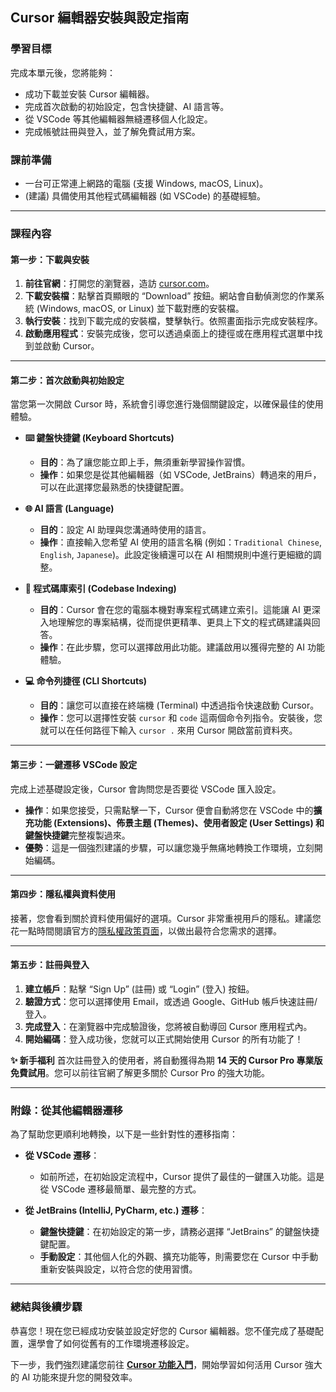 ## **Cursor 編輯器安裝與設定指南**

### **學習目標**

完成本單元後，您將能夠：

  * 成功下載並安裝 Cursor 編輯器。
  * 完成首次啟動的初始設定，包含快捷鍵、AI 語言等。
  * 從 VSCode 等其他編輯器無縫遷移個人化設定。
  * 完成帳號註冊與登入，並了解免費試用方案。

### **課前準備**

  * 一台可正常連上網路的電腦 (支援 Windows, macOS, Linux)。
  * (建議) 具備使用其他程式碼編輯器 (如 VSCode) 的基礎經驗。

-----

### **課程內容**

#### **第一步：下載與安裝**

1.  **前往官網**：打開您的瀏覽器，造訪 [cursor.com](https://www.google.com/search?q=https://cursor.com)。
2.  **下載安裝檔**：點擊首頁顯眼的 “Download” 按鈕。網站會自動偵測您的作業系統 (Windows, macOS, or Linux) 並下載對應的安裝檔。
3.  **執行安裝**：找到下載完成的安裝檔，雙擊執行。依照畫面指示完成安裝程序。
4.  **啟動應用程式**：安裝完成後，您可以透過桌面上的捷徑或在應用程式選單中找到並啟動 Cursor。

-----

#### **第二步：首次啟動與初始設定**

當您第一次開啟 Cursor 時，系統會引導您進行幾個關鍵設定，以確保最佳的使用體驗。

  * **⌨️ 鍵盤快捷鍵 (Keyboard Shortcuts)**

      * **目的**：為了讓您能立即上手，無須重新學習操作習慣。
      * **操作**：如果您是從其他編輯器（如 VSCode, JetBrains）轉過來的用戶，可以在此選擇您最熟悉的快捷鍵配置。

  * **🌐 AI 語言 (Language)**

      * **目的**：設定 AI 助理與您溝通時使用的語言。
      * **操作**：直接輸入您希望 AI 使用的語言名稱 (例如：`Traditional Chinese`, `English`, `Japanese`)。此設定後續還可以在 AI 相關規則中進行更細緻的調整。

  * **📂 程式碼庫索引 (Codebase Indexing)**

      * **目的**：Cursor 會在您的電腦本機對專案程式碼建立索引。這能讓 AI 更深入地理解您的專案結構，從而提供更精準、更具上下文的程式碼建議與回答。
      * **操作**：在此步驟，您可以選擇啟用此功能。建議啟用以獲得完整的 AI 功能體驗。

  * **💻 命令列捷徑 (CLI Shortcuts)**

      * **目的**：讓您可以直接在終端機 (Terminal) 中透過指令快速啟動 Cursor。
      * **操作**：您可以選擇性安裝 `cursor` 和 `code` 這兩個命令列指令。安裝後，您就可以在任何路徑下輸入 `cursor .` 來用 Cursor 開啟當前資料夾。

-----

#### **第三步：一鍵遷移 VSCode 設定**

完成上述基礎設定後，Cursor 會詢問您是否要從 VSCode 匯入設定。

  * **操作**：如果您接受，只需點擊一下，Cursor 便會自動將您在 VSCode 中的**擴充功能 (Extensions)、佈景主題 (Themes)、使用者設定 (User Settings) 和鍵盤快捷鍵**完整複製過來。
  * **優勢**：這是一個強烈建議的步驟，可以讓您幾乎無痛地轉換工作環境，立刻開始編碼。

-----

#### **第四步：隱私權與資料使用**

接著，您會看到關於資料使用偏好的選項。Cursor 非常重視用戶的隱私。建議您花一點時間閱讀官方的[隱私權政策頁面](https://www.google.com/search?q=https://cursor.sh/privacy)，以做出最符合您需求的選擇。

-----

#### **第五步：註冊與登入**

1.  **建立帳戶**：點擊 “Sign Up” (註冊) 或 “Login” (登入) 按鈕。
2.  **驗證方式**：您可以選擇使用 Email，或透過 Google、GitHub 帳戶快速註冊/登入。
3.  **完成登入**：在瀏覽器中完成驗證後，您將被自動導回 Cursor 應用程式內。
4.  **開始編碼**：登入成功後，您就可以正式開始使用 Cursor 的所有功能了！

**✨ 新手福利**
首次註冊登入的使用者，將自動獲得為期 **14 天的 Cursor Pro 專業版免費試用**。您可以前往官網了解更多關於 Cursor Pro 的強大功能。

-----

### **附錄：從其他編輯器遷移**

為了幫助您更順利地轉換，以下是一些針對性的遷移指南：

  * **從 VSCode 遷移**：

      * 如前所述，在初始設定流程中，Cursor 提供了最佳的一鍵匯入功能。這是從 VSCode 遷移最簡單、最完整的方式。

  * **從 JetBrains (IntelliJ, PyCharm, etc.) 遷移**：

      * **鍵盤快捷鍵**：在初始設定的第一步，請務必選擇 “JetBrains” 的鍵盤快捷鍵配置。
      * **手動設定**：其他個人化的外觀、擴充功能等，則需要您在 Cursor 中手動重新安裝與設定，以符合您的使用習慣。

-----

### **總結與後續步驟**

恭喜您！現在您已經成功安裝並設定好您的 Cursor 編輯器。您不僅完成了基礎配置，還學會了如何從舊有的工作環境遷移設定。

下一步，我們強烈建議您前往 **[Cursor 功能入門](https://cursor.sh/features)**，開始學習如何活用 Cursor 強大的 AI 功能來提升您的開發效率。